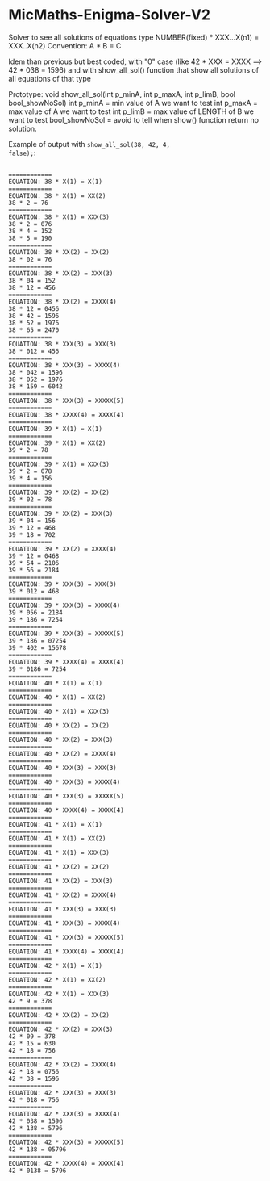# MicMaths-Enigma-Solver-V2
Solver to see all solutions of equations type NUMBER(fixed) * XXX...X(n1) = XXX..X(n2)
Convention: A * B = C

Idem than previous but best coded, with "0" case (like 42 * XXX = XXXX ==> 42 * 038 = 1596)
and with show_all_sol() function that show all solutions of all equations of that type

Prototype: 
void	show_all_sol(int p_minA, int p_maxA, int p_limB, bool bool_showNoSol)
int p_minA = min value of A we want to test
int p_maxA = max value of A we want to test
int p_limB = max value of LENGTH of B we want to test
bool_showNoSol = avoid to tell when show() function return no solution.

Example of output with <code>show_all_sol(38, 42, 4, false);</code>:

<code>
============
EQUATION: 38 * X(1) = X(1)
============
EQUATION: 38 * X(1) = XX(2)
38 * 2 = 76
============
EQUATION: 38 * X(1) = XXX(3)
38 * 2 = 076
38 * 4 = 152
38 * 5 = 190
============
EQUATION: 38 * XX(2) = XX(2)
38 * 02 = 76
============
EQUATION: 38 * XX(2) = XXX(3)
38 * 04 = 152
38 * 12 = 456
============
EQUATION: 38 * XX(2) = XXXX(4)
38 * 12 = 0456
38 * 42 = 1596
38 * 52 = 1976
38 * 65 = 2470
============
EQUATION: 38 * XXX(3) = XXX(3)
38 * 012 = 456
============
EQUATION: 38 * XXX(3) = XXXX(4)
38 * 042 = 1596
38 * 052 = 1976
38 * 159 = 6042
============
EQUATION: 38 * XXX(3) = XXXXX(5)
============
EQUATION: 38 * XXXX(4) = XXXX(4)
============
EQUATION: 39 * X(1) = X(1)
============
EQUATION: 39 * X(1) = XX(2)
39 * 2 = 78
============
EQUATION: 39 * X(1) = XXX(3)
39 * 2 = 078
39 * 4 = 156
============
EQUATION: 39 * XX(2) = XX(2)
39 * 02 = 78
============
EQUATION: 39 * XX(2) = XXX(3)
39 * 04 = 156
39 * 12 = 468
39 * 18 = 702
============
EQUATION: 39 * XX(2) = XXXX(4)
39 * 12 = 0468
39 * 54 = 2106
39 * 56 = 2184
============
EQUATION: 39 * XXX(3) = XXX(3)
39 * 012 = 468
============
EQUATION: 39 * XXX(3) = XXXX(4)
39 * 056 = 2184
39 * 186 = 7254
============
EQUATION: 39 * XXX(3) = XXXXX(5)
39 * 186 = 07254
39 * 402 = 15678
============
EQUATION: 39 * XXXX(4) = XXXX(4)
39 * 0186 = 7254
============
EQUATION: 40 * X(1) = X(1)
============
EQUATION: 40 * X(1) = XX(2)
============
EQUATION: 40 * X(1) = XXX(3)
============
EQUATION: 40 * XX(2) = XX(2)
============
EQUATION: 40 * XX(2) = XXX(3)
============
EQUATION: 40 * XX(2) = XXXX(4)
============
EQUATION: 40 * XXX(3) = XXX(3)
============
EQUATION: 40 * XXX(3) = XXXX(4)
============
EQUATION: 40 * XXX(3) = XXXXX(5)
============
EQUATION: 40 * XXXX(4) = XXXX(4)
============
EQUATION: 41 * X(1) = X(1)
============
EQUATION: 41 * X(1) = XX(2)
============
EQUATION: 41 * X(1) = XXX(3)
============
EQUATION: 41 * XX(2) = XX(2)
============
EQUATION: 41 * XX(2) = XXX(3)
============
EQUATION: 41 * XX(2) = XXXX(4)
============
EQUATION: 41 * XXX(3) = XXX(3)
============
EQUATION: 41 * XXX(3) = XXXX(4)
============
EQUATION: 41 * XXX(3) = XXXXX(5)
============
EQUATION: 41 * XXXX(4) = XXXX(4)
============
EQUATION: 42 * X(1) = X(1)
============
EQUATION: 42 * X(1) = XX(2)
============
EQUATION: 42 * X(1) = XXX(3)
42 * 9 = 378
============
EQUATION: 42 * XX(2) = XX(2)
============
EQUATION: 42 * XX(2) = XXX(3)
42 * 09 = 378
42 * 15 = 630
42 * 18 = 756
============
EQUATION: 42 * XX(2) = XXXX(4)
42 * 18 = 0756
42 * 38 = 1596
============
EQUATION: 42 * XXX(3) = XXX(3)
42 * 018 = 756
============
EQUATION: 42 * XXX(3) = XXXX(4)
42 * 038 = 1596
42 * 138 = 5796
============
EQUATION: 42 * XXX(3) = XXXXX(5)
42 * 138 = 05796
============
EQUATION: 42 * XXXX(4) = XXXX(4)
42 * 0138 = 5796
</code>
